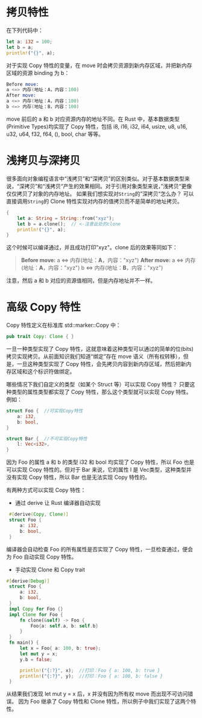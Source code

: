 # 拷贝特性

在下列代码中：

```rs
let a: i32 = 100;
let b = a;
println!("{}", a);
```

对于实现 Copy 特性的变量，在 move 时会拷贝资源到新内存区域，并把新内存区域的资源 binding 为 b：

```s
Before move:
a <=> 内存(地址：A，内容：100)
After move:
a <=> 内存(地址：A，内容：100)
b <=> 内存(地址：B，内容：100)
```

move 前后的 a 和 b 对应资源内存的地址不同。在 Rust 中，基本数据类型(Primitive Types)均实现了 Copy 特性，包括 i8, i16, i32, i64, usize, u8, u16, u32, u64, f32, f64, (), bool, char 等等。

# 浅拷贝与深拷贝

很多面向对象编程语言中“浅拷贝”和“深拷贝”的区别类似。对于基本数据类型来说，“深拷贝”和“浅拷贝“产生的效果相同。对于引用对象类型来说，”浅拷贝“更像仅仅拷贝了对象的内存地址。 如果我们想实现对`String`的”深拷贝“怎么办？ 可以直接调用`String`的 Clone 特性实现对内存的值拷贝而不是简单的地址拷贝。

```rust
{
    let a: String = String::from("xyz");
    let b = a.clone();  // <-注意此处的clone
    println!("{}", a);
}
```

这个时候可以编译通过，并且成功打印"xyz"。clone 后的效果等同如下：

> **Before move:**
> a <=> 内存(地址：**A**，内容："xyz")
> **After move:**
> a <=> 内存(地址：**A**，内容："xyz")
> b <=> 内存(地址：**B**，内容："xyz")

注意，然后 a 和 b 对应的资源值相同，但是内存地址并不一样。

# 高级 Copy 特性

Copy 特性定义在标准库 std::marker::Copy 中：

```rs
pub trait Copy: Clone { }
```

一旦一种类型实现了 Copy 特性，这就意味着这种类型可以通过的简单的位(bits)拷贝实现拷贝。从前面知识我们知道“绑定”存在 move 语义（所有权转移），但是，一旦这种类型实现了 Copy 特性，会先拷贝内容到新内存区域，然后把新内存区域和这个标识符做绑定。

哪些情况下我们自定义的类型（如某个 Struct 等）可以实现 Copy 特性？ 只要这种类型的属性类型都实现了 Copy 特性，那么这个类型就可以实现 Copy 特性。 例如：

```rs
struct Foo {  //可实现Copy特性
    a: i32,
    b: bool,
}

struct Bar {  //不可实现Copy特性
    l: Vec<i32>,
}
```

因为 Foo 的属性 a 和 b 的类型 i32 和 bool 均实现了 Copy 特性，所以 Foo 也是可以实现 Copy 特性的。但对于 Bar 来说，它的属性 l 是 Vec<T>类型，这种类型并没有实现 Copy 特性，所以 Bar 也是无法实现 Copy 特性的。

有两种方式可以实现 Copy 特性：

- 通过 derive 让 Rust 编译器自动实现

```rs
 #[derive(Copy, Clone)]
 struct Foo {
     a: i32,
     b: bool,
 }
```

编译器会自动检查 Foo 的所有属性是否实现了 Copy 特性，一旦检查通过，便会为 Foo 自动实现 Copy 特性。

- 手动实现 Clone 和 Copy trait

```rs
#[derive(Debug)]
 struct Foo {
     a: i32,
     b: bool,
 }
 impl Copy for Foo {}
 impl Clone for Foo {
     fn clone(&self) -> Foo {
         Foo{a: self.a, b: self.b}
     }
 }
 fn main() {
     let x = Foo{ a: 100, b: true};
     let mut y = x;
     y.b = false;

     println!("{:?}", x);  //打印：Foo { a: 100, b: true }
     println!("{:?}", y);  //打印：Foo { a: 100, b: false }
 }
```

从结果我们发现 let mut y = x 后，x 并没有因为所有权 move 而出现不可访问错误。 因为 Foo 继承了 Copy 特性和 Clone 特性，所以例子中我们实现了这两个特性。

